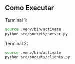 ## Como Executar

Terminal 1:

```bash
source .venv/bin/activate
python src/sockets/server.py
```

Terminal 2:
```bash
source .venv/bin/activate
python src/sockets/clients.py
```